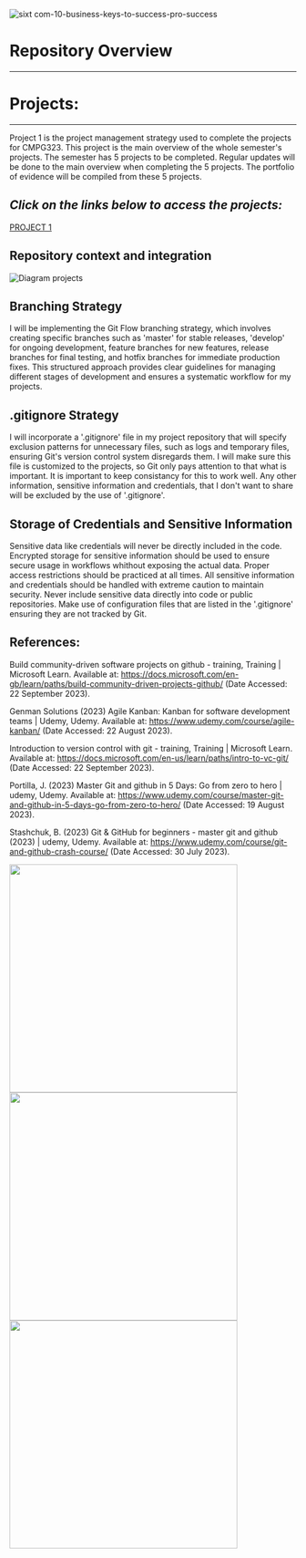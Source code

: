![sixt com-10-business-keys-to-success-pro-success](https://github.com/WillemHeyneke/CMPG323-Overview-13156446/assets/145063933/eec69bb4-8f12-48df-91df-3b9c13391151)
# **Repository Overview**
---
# **Projects:**
---
Project 1 is the project management strategy used to complete the projects for CMPG323.
This project is the main overview of the whole semester's projects. The semester has 5 projects to be completed.
Regular updates will be done to the main overview when completing the 5 projects. 
The portfolio of evidence will be compiled from these 5 projects.
## _Click on the links below to access the projects:_
<a href = "https://github.com/users/WillemHeyneke/projects/3"> PROJECT 1 </a>


## **Repository context and integration**

![Diagram projects](https://github.com/WillemHeyneke/CMPG323-Overview-13156446/assets/145063933/0db920a2-67df-4c37-9f29-705627da60fb)

## **Branching Strategy**
I will be implementing the Git Flow branching strategy, which involves creating specific branches such as 'master' for stable releases, 'develop' for ongoing development, feature branches for new features, release branches for final testing, and hotfix branches for immediate production fixes. This structured approach provides clear guidelines for managing different stages of development and ensures a systematic workflow for my projects.

## **.gitignore Strategy**
I will incorporate a '.gitignore' file in my project repository that will specify exclusion patterns for unnecessary files, such as logs and temporary files, ensuring Git's version control system disregards them. I will make sure this file is customized to the projects, so Git only pays attention to that what is important. It is important to keep consistancy for this to work well. Any other information, sensitive information and credentials, that I don't want to share will be excluded by the use of '.gitignore'.

## **Storage of Credentials and Sensitive Information**
Sensitive data like credentials will never be directly included in the code. Encrypted storage for sensitive information should be used to ensure secure usage in workflows whithout exposing the actual data. Proper access restrictions should be practiced at all times. All sensitive information and credentials should be handled with extreme caution to maintain security. Never include sensitive data directly into code or public repositories. Make use of configuration files that are listed in the '.gitignore' ensuring they are not tracked by Git.

## **References:**

Build community-driven software projects on github - training, Training | Microsoft Learn. 
Available at: https://docs.microsoft.com/en-gb/learn/paths/build-community-driven-projects-github/ (Date Accessed: 22 September 2023).

Genman Solutions (2023) Agile Kanban: Kanban for software development teams | Udemy, Udemy. 
Available at: https://www.udemy.com/course/agile-kanban/ (Date Accessed: 22 August 2023).

Introduction to version control with git - training, Training | Microsoft Learn. 
Available at: https://docs.microsoft.com/en-us/learn/paths/intro-to-vc-git/ (Date Accessed: 22 September 2023).

Portilla, J. (2023) Master Git and github in 5 Days: Go from zero to hero | udemy, Udemy. 
Available at: https://www.udemy.com/course/master-git-and-github-in-5-days-go-from-zero-to-hero/ (Date Accessed: 19 August 2023).

Stashchuk, B. (2023) Git &amp; GitHub for beginners - master git and github (2023) | udemy, Udemy. 
Available at: https://www.udemy.com/course/git-and-github-crash-course/ (Date Accessed: 30 July 2023).

<img src="https://github.com/WillemHeyneke/CMPG323-Overview-13156446/assets/145063933/bf4d4cc7-1bbc-4a0b-a095-7c03d5f8b6b9" width="400" height="400">

<img src="https://github.com/WillemHeyneke/CMPG323-Overview-13156446/assets/145063933/54d0d799-747f-4531-af66-3bc21c726443" width="400" height="400">

<img src="https://github.com/WillemHeyneke/CMPG323-Overview-13156446/assets/145063933/b9de8474-cba9-4331-9f04-7c39e51f41f0" width="400" height="400">


